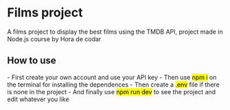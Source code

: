 # Films project
<p>A films project to display the best films using the TMDB API, project made in Node.js course by Hora de codar</p>
<h2>How to use </h2>
- First create your own account and use your API key 
- Then use <mark>npm i</mark> on the terminal for installing the dependences
- Then create a <mark>.env</mark> file if there is none in the project
- And finally use <mark>npm run dev</mark> to see the project and edit whatever you like
